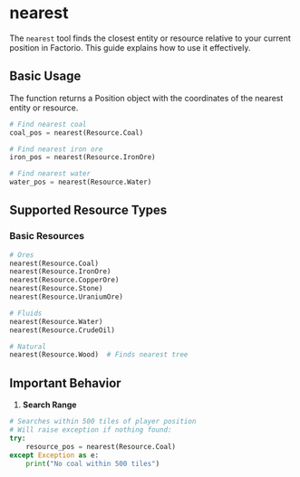 # nearest

The `nearest` tool finds the closest entity or resource relative to your current position in Factorio. This guide explains how to use it effectively.

## Basic Usage
The function returns a Position object with the coordinates of the nearest entity or resource.

```python
# Find nearest coal
coal_pos = nearest(Resource.Coal)

# Find nearest iron ore
iron_pos = nearest(Resource.IronOre)

# Find nearest water
water_pos = nearest(Resource.Water)
```

## Supported Resource Types

### Basic Resources
```python
# Ores
nearest(Resource.Coal)
nearest(Resource.IronOre)
nearest(Resource.CopperOre)
nearest(Resource.Stone)
nearest(Resource.UraniumOre)

# Fluids
nearest(Resource.Water)
nearest(Resource.CrudeOil)

# Natural
nearest(Resource.Wood)  # Finds nearest tree
```

## Important Behavior

1. **Search Range**
```python
# Searches within 500 tiles of player position
# Will raise exception if nothing found:
try:
    resource_pos = nearest(Resource.Coal)
except Exception as e:
    print("No coal within 500 tiles")
```